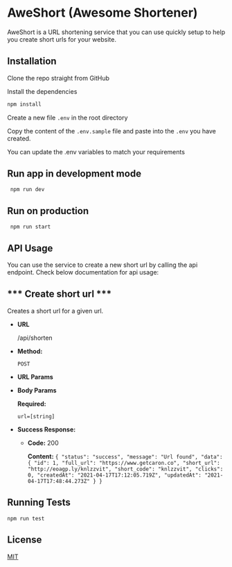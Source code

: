 # AweShort (Awesome Shortener)

AweShort is a URL shortening service that you can use quickly setup to help you create short urls for your website.

## Installation

Clone the repo straight from GitHub

Install the dependencies

```bash
npm install
```
Create a new file `.env` in the root directory

Copy the content of the `.env.sample` file and paste into the `.env` you have created.

You can update the .env variables to match your requirements

## Run app in development mode
``` npm run dev```

## Run on production
` npm run start`

## API Usage

You can use the service to create a new short url by calling the api endpoint. Check below documentation for api usage:

*** Create short url ***
----
Creates a short url for a given url.

* **URL**

  /api/shorten

* **Method:**

  `POST`
  
*  **URL Params**


* **Body Params**

  **Required:**

  `url=[string]`

* **Success Response:**

  * **Code:** 200

    **Content:** `{
    "status": "success",
    "message": "Url found",
    "data": {
        "id": 1,
        "full_url": "https://www.getcaron.co",
        "short_url": "http://eoagp.ly/knlzzvit",
        "short_code": "knlzzvit",
        "clicks": 0,
        "createdAt": "2021-04-17T17:12:05.719Z",
        "updatedAt": "2021-04-17T17:48:44.273Z"
    }
}`
 

## Running Tests

`npm run test`


## License
[MIT](https://choosealicense.com/licenses/mit/)